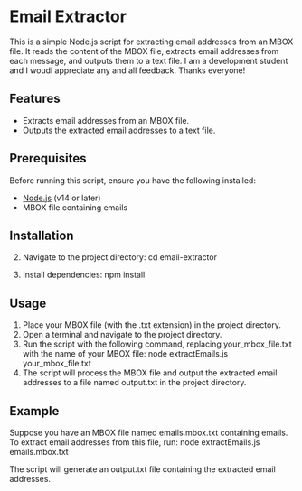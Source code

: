 # Email Extractor

This is a simple Node.js script for extracting email addresses from an MBOX file. It reads the content of the MBOX file, extracts email addresses from each message, and outputs them to a text file. I am a development student and I woudl appreciate any and all feedback. Thanks everyone!

## Features

- Extracts email addresses from an MBOX file.
- Outputs the extracted email addresses to a text file.

## Prerequisites

Before running this script, ensure you have the following installed:

- [Node.js](https://nodejs.org/) (v14 or later)
- MBOX file containing emails

## Installation

2. Navigate to the project directory:
cd email-extractor

3. Install dependencies:
npm install

## Usage

1. Place your MBOX file (with the .txt extension) in the project directory.
2. Open a terminal and navigate to the project directory.
3. Run the script with the following command, replacing your_mbox_file.txt with the name of your MBOX file:
node extractEmails.js your_mbox_file.txt
4. The script will process the MBOX file and output the extracted email addresses to a file named output.txt in the project directory.


## Example
Suppose you have an MBOX file named emails.mbox.txt containing emails. To extract email addresses from this file, run:
node extractEmails.js emails.mbox.txt

The script will generate an output.txt file containing the extracted email addresses.

